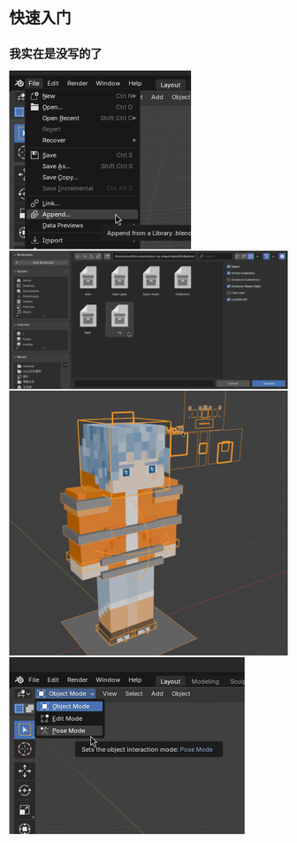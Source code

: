 # 快速入门

## 我实在是没写的了

![](/asstes/quick-start/1.png)
![](/asstes/quick-start/2.png)
![](/asstes/quick-start/3.png)
![](/asstes/quick-start/4.png)